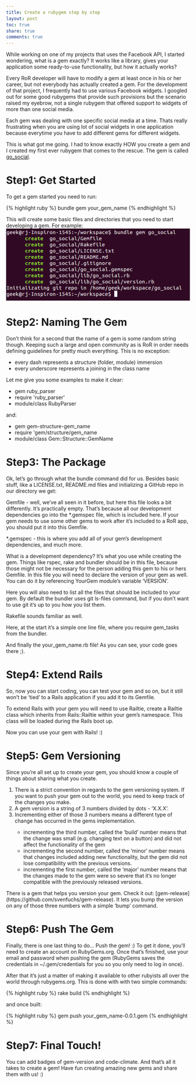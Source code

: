 ```yaml
---
title: Create a rubygem step by step
layout: post
toc: true
share: true
comments: true
---
```


While working on one of my projects that uses the Facebook API, I started wondering, what is a gem exactly? It works like a library, gives your application some ready-to-use functionality, but how it actually works?

Every RoR developer will have to modify a gem at least once in his or her career, but not everybody has actually created a gem. For the development of that project, I frequently had to use various Facebook widgets. I googled out for some good rubygems that provide such provisions but the scenario raised my eyebrow, not a single rubygem that offered support to widgets of more than one social media. 

Each gem was dealing with one specific social media at a time. Thats really frustrating when you are using lot of social widgets in one application because everytime you have to add different gems for different widgets. 

This is what got me going. I had to know exactly HOW you create a gem and  I created my first ever rubygem that comes to the rescue. The gem is called [go_social](http://rubygems.org/gems/go_social).


<h1 id="step1">Step1: Get Started</h1>
To get a gem started you need to run:

{% highlight ruby %}
bundle gem your_gem_name
{% endhighlight %}

This will create some basic files and directories that you need to start developing a gem. For example:
<img src="/img/posts/create-gem.png"></img>


<h1 id="step2">Step2: Naming The Gem</h1>
Don’t think for a second that the name of a gem is some random string though. Keeping such a large and open community as is RoR in order needs defining guidelines for pretty much everything. This is no exception:
<ul>
  <li>every dash represents a structure (folder, module) immersion</li>
  <li>every underscore represents a joining in the class name</li>
</ul>
Let me give you some examples to make it clear:
<ul>
  <li>gem ruby_parser</li>
  <li>require 'ruby_parser'</li>
  <li>module/class RubyParser</li>
</ul>
and:
<ul>
  <li>gem gem-structure-gem_name</li>
  <li>require 'gem/structure/gem_name</li>
  <li>module/class Gem::Structure::GemName</li>
</ul>



<h1 id="step3">Step3: The Package</h1>
Ok, let’s go through what the bundle command did for us. Besides basic stuff, like a LICENSE.txt, README.md files and initializing a GitHub repo in our directory we get:

Gemfile - well, we’ve all seen in it before, but here this file looks a bit differently. It’s practically empty. That’s because all our development dependencies go into the *.gemspec file, which is included here. If your gem needs to use some other gems to work after it’s included to a RoR app, you should put it into this Gemfile.

*.gemspec - this is where you add all of your gem’s development dependencies, and much more.

What is a development dependency? It’s what you use while creating the gem. Things like rspec, rake and bundler should be in this file, because those might not be necessary for the person adding this gem to his or hers Gemfile. In this file you will need to declare the version of your gem as well. You can do it by referencing YourGem module’s variable ‘VERSION’.

Here you will also need to list all the files that should be included to your gem. By default the bundler uses git ls-files command, but if you don’t want to use git it’s up to you how you list them.

Rakefile sounds familiar as well.

Here, at the start it’s a simple one line file, where you require gem_tasks from the bundler.

And finally the your_gem_name.rb file! As you can see, your code goes there ;).



<h1 id="step4">Step4: Extend Rails</h1>
So, now you can start coding, you can test your gem and so on, but it still won’t be ‘tied’ to a Rails application if you add it to its Gemfile.

To extend Rails with your gem you will need to use Railtie, create a Railtie class which inherits from Rails::Railtie within your gem’s namespace. This class will be loaded during the Rails boot up.

Now you can use your gem with Rails! :)



<h1 id="step5">Step5: Gem Versioning</h1>
Since you’re all set up to create your gem, you should know a couple of things about sharing what you create.
<ol>
  <li>There is a strict convention in regards to the gem versioning system. If you want to push your gem out to the world, you need to keep track of the changes you make.</li>
  <li>A gem version is a string of 3 numbers divided by dots - ‘X.X.X’.</li>
  <li>Incrementing either of those 3 numbers means a different type of change has occurred in the gems implementation.</li>
    <ul>
      <li>incrementing the third number, called the ‘build’ number means that the change was small (e.g. changing text on a button) and did not affect the functionality of the gem</li>
      <li>incrementing the second number, called the ‘minor’ number means that changes included adding new functionality, but the gem did not lose compatibility with the previous versions.</li>
      <li>incrementing the first number, called the ‘major’ number means that the changes made to the gem were so severe that it’s no longer compatible with the previously released versions.</li>
    </ul>
</ol>
There is a gem that helps you version your gem. Check it out: [gem-release](https://github.com/svenfuchs/gem-release). It lets you bump the version on any of those three numbers with a simple ‘bump’ command.


<h1 id="step6">Step6: Push The Gem</h1>
Finally, there is one last thing to do… Push the gem! :) To get it done, you’ll need to create an account on RubyGems.org. Once that’s finished, use your email and password when pushing the gem (RubyGems saves the credentials in ~/.gem/credentials for you so you only need to log in once).

After that it’s just a matter of making it available to other rubyists all over the world through rubygems.org. This is done with with two simple commands:

{% highlight ruby %}
rake build
{% endhighlight %}

and once built:

{% highlight ruby %}
gem push your_gem_name-0.0.1.gem
{% endhighlight %}


<h1 id="step7">Step7: Final Touch!</h1>
You can add badges of gem-version and code-climate. And that’s all it takes to create a gem! Have fun creating amazing new gems and share them with us! :)

